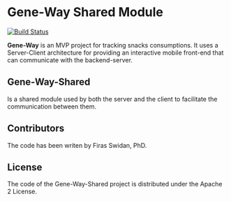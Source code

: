 Gene-Way Shared Module
======
[![Build Status](https://dev.azure.com/firasswidan/firasswidan/_apis/build/status/yodaboda.gene-way-shared?branchName=master)](https://dev.azure.com/firasswidan/firasswidan/_build/latest?definitionId=1?branchName=master)
      
**Gene-Way** is an MVP project for tracking snacks consumptions. It uses a Server-Client architecture for providing an interactive mobile front-end that can communicate with the backend-server.

## Gene-Way-Shared 
Is a shared module used by both the server and the client to facilitate the communication between them.

## Contributors
The code has been writen by Firas Swidan, PhD.

## License
The code of the Gene-Way-Shared project is distributed under the Apache 2 License.
